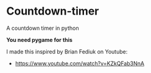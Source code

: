# Countdown-timer
A countdown timer in python

**You need pygame for this**

I made this inspired by Brian Fediuk on Youtube: 

- https://www.youtube.com/watch?v=KZkQFab3NnA

